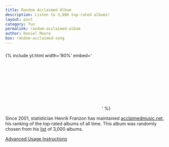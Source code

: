 ```yaml
---
title: Random Acclaimed Album
description: Listen to 3,000 top-rated albums!
layout: post
category: fun
permalink: random-acclaimed-album
author: Daniel Moore
box: random-acclaimed-song
---
```


<h3 id="song-title"></h3>

{% include yt.html width='80%' embed='
<iframe id="song" frameborder="0" allowfullscreen></iframe>
' %}

<p id="description">Since 2001, statistician Henrik Franzon has maintained <a href="http://acclaimedmusic.net">acclaimedmusic.net</a>, his ranking of the top&#8209;rated albums of all time. This album was randomly chosen from his <a href="http://www.acclaimedmusic.net/year/alltime_albums.htm">list</a> of 3,000 albums.</p>

<p id="next-song"></p>

<a href="javascript:;" id="dropdown" target="_self">Advanced Usage Instructions</a>
<div id="instructions" style="display:none;">
    <p>You can filter the album selection! Examples &ndash;</p>
    <ul>
        <li>
            <a target="_self" href="?year=19[6-7][0-9]">Albums released in the 1960's and 1970's.</a>
        </li>
        <li>
            <a target="_self" href="?artist=Bob+Marley|The.Wailers">Albums by Bob Marley.</a>
        </li>
        <li>
            <a target="_self" href="?album=love">Albums whose titles contain the word "love".</a>
        </li>
        <li>
            <a target="_self" href="?genre=disco&year=197.">Disco albums from the 1970's.</a>
        </li>
    </ul>
   <p>Also note that each album's name is a link to its Wikipedia page. To see an album's genres, hit <code class="language-plaintext highlighter-rouge">Ctrl + Shift + J</code> to open the browser console.</p>
</div>

<script src="/js/URI.js"></script>
<script src="/js/albums.js"></script>
<script>
    const is_firefox = typeof(InstallTrigger) !== "undefined"
    const next_song = document.querySelector("#next-song")
    next_song.innerHTML = is_firefox ? `Click <a href='${window.location.href}' target='_self'>here</a> for another!` : "Refresh the page for another!"

    function random(x) { return Math.floor(x * Math.random()) }
    function choice(a) { return a[random(a.length)] }
    function wiki_link(title) {
        if (title.startsWith("http")) {
            return title
        }
        const escaped = title.replace(/ /g, "_").replace(/'/g, "&#39;")
        return `https://en.wikipedia.org/wiki/${escaped}`
    }
    const iframe = document.querySelector("#song");
    const title = document.querySelector("#song-title");
    const params = new URI(window.location.href).search(true)
    var pool = albums
    var regex = ""
    try {
    if ("artist" in params) {
        pool = pool.filter(s => new RegExp(params.artist, "i").exec(s.split("|")[0]) !== null)
    }
    if ("album" in params) {
        pool = pool.filter(s => new RegExp(params.album, "i").exec(s.split("|")[1]) !== null)
    }
    if ("year" in params) {
        pool = pool.filter(s => new RegExp(params.year, "i").exec(s.split("|")[2]) !== null)
    }
    if ("genre" in params) {
        pool = pool.filter(s => new RegExp(params.genre, "i").exec(s.split("|")[7]) !== null)
    }
    } catch (e) { }
    if (pool.length === 0) { pool = albums }
    if (pool.length !== albums.length) {
        pool.sort()
        console.log(pool.map(s => s.split("|").slice(0,3).concat(s.split("|").slice(7,8))))
    }
    const info = choice(pool).split("|")
    const infoLog = info.slice(0,3).concat(info.slice(7,8))
    for (let i = 0; i < infoLog.length; i++) { console.log(infoLog[i]) }
    iframe.src = info[3].startsWith("http") ? info[3] : `https://youtube.com/embed/playlist?list=${info[3]}`
    const wikiLink = `<a style='text-decoration:none;border-bottom:none;' href=${wiki_link(info[0])}>${info[0]}</a>`
    const songLink = `<a style='text-decoration:none;border-bottom:none;' href=${wiki_link(info[5])}>${info[1]}</a>`
    const artistLink = `<a style='text-decoration:none;border-bottom:none;' href=${wiki_link(info[6])}>${info[0]}</a>`
    // const songLink = `<a style='text-decoration:none;border-bottom:none;' href='http://acclaimedmusic.net/album/${info[4]}.htm'>${info[1]}</a>`
    title.innerHTML = `${artistLink} - ${songLink} (${info[2]})`
    document.title  = `${info[0]} - ${info[1]} (${info[2]})`
</script>

<br>
<br>
<br>
